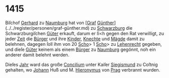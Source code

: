 # 1415

Biſchof [Gerhard](../../register/worte/gerhard.md) zu [Naumburg](../../register/orte/naumburg.md) hat von [[Graf](../../register/orte/graf.md) [Günther](../../register/worte/günther.md)](../../register/personen/graf-günther.md)
zu [Schwarzburg](../../register/orte/schwarzburg.md) die Schwarzburgiſchen [Güter](../../register/worte/güter.md) erkauft,
darum er ſi<h gegen den Rat verwilligt, zu jeder [Zeit](../../register/worte/zeit.md)
die [Bürger](../../register/worte/bürger.md) und ihre [Kinder](../../register/worte/kinder.md), [Knechte](../../register/worte/knechte.md) und [Mägde](../../register/worte/mägde.md) damit
zu belehnen, dagegen ſoll ihm von 20 [Scho](../../register/worte/scho.md)> 1 [Scho](../../register/worte/scho.md)>
zu [Lehenrecht](../../register/orte/lehenrecht.md) gegeben, und dieſe [Güter](../../register/worte/güter.md) keinem als einem
[Bürger](../../register/worte/bürger.md) zu [Naumburg](../../register/orte/naumburg.md) gegönnt, noh ein anderer damit
belehnt werden.

Dieſes [Jahr](../../register/worte/jahr.md) ward das große [Concilium](../../register/worte/concilium.md) unter Kaiſer
[Siegismund](../../register/worte/siegismund.md) zu Coſtnig gehalten, wo [Johann](../../register/worte/johann.md) Huß und
M. [Hieronymus](../../register/worte/hieronymus.md) von [Prag](../../register/orte/prag.md) verbrannt wurden.
